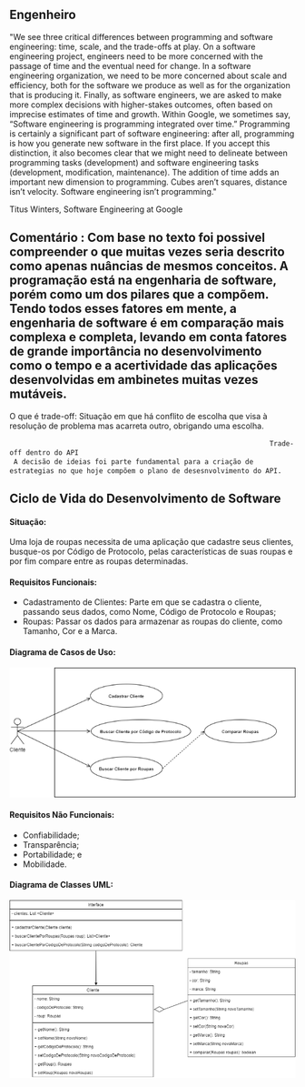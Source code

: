 <h2> Engenheiro </h2>

"We see three critical differences between programming and software engineering: time, scale, and the trade-offs at play. On a software engineering project, engineers
need to be more concerned with the passage of time and the eventual need for change. In a software engineering organization, we need to be more concerned about scale and
efficiency, both for the software we produce as well as for the organization that is producing it. Finally, as software engineers, we are asked to make more complex
decisions with higher-stakes outcomes, often based on imprecise estimates of time and growth. Within Google, we sometimes say, “Software engineering is programming 
integrated over time.” Programming is certainly a significant part of software engineering: after all, programming is how you generate new software in the first place. 
If you accept this distinction, it also becomes clear that we might need to delineate between programming tasks (development) and software engineering tasks (development,
modification, maintenance). The addition of time adds an important new dimension to programming. Cubes aren’t squares, distance isn’t velocity. Software engineering isn’t
programming."

Titus Winters, Software Engineering at Google

Comentário : Com base no texto foi possivel compreender o que muitas vezes seria descrito como apenas nuâncias de mesmos conceitos. A programação está na engenharia de 
software, porém como um dos pilares que a compõem. Tendo todos esses fatores em mente, a engenharia de software é em comparação mais complexa e completa, levando em conta 
fatores de grande importância no desenvolvimento como o tempo e a acertividade das aplicações desenvolvidas em ambinetes muitas vezes mutáveis.
--------------------------------------------------------------------------------------------------------------------------------------------------------------------------
O que é trade-off: Situação em que há conflito de escolha que visa à resolução de problema mas acarreta outro, obrigando uma escolha.


                                                                    Trade-off dentro do API
     A decisão de ideias foi parte fundamental para a criação de estrategias no que hoje compõem o plano de desesnvolvimento do API.

<h2> Ciclo de Vida do Desenvolvimento de Software </h2>

<h4> Situação: </h4> Uma loja de roupas necessita de uma aplicação que cadastre seus clientes, busque-os por Código de Protocolo, pelas características de suas roupas e por 
fim compare entre as roupas determinadas.
 
<h4> Requisitos Funcionais: </h4>

- Cadastramento de Clientes: Parte em que se cadastra o cliente, passando seus dados, como Nome, Código de Protocolo e Roupas;
- Roupas: Passar os dados para armazenar as roupas do cliente, como Tamanho, Cor e a Marca.

<h4> Diagrama de Casos de Uso: </h4>

<img src = "Imagens/diagramadecasosdeuso.png">

<h4>Requisitos Não Funcionais:</h4>

- Confiabilidade;
- Transparência;
- Portabilidade; e
- Mobilidade.

<h4>Diagrama de Classes UML:</h4>

<img src = "Imagens/diagramadeclasses.png">
